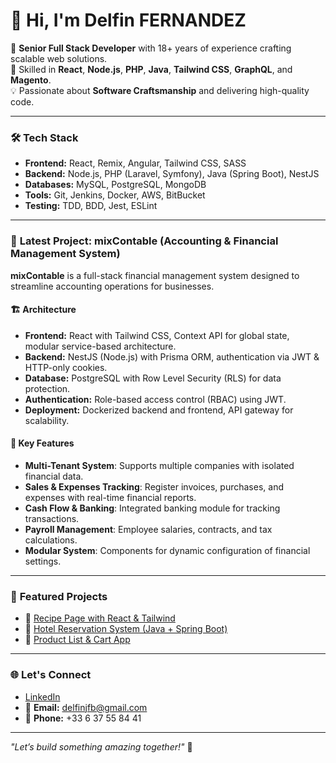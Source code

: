 # 👋 Hi, I'm Delfin FERNANDEZ

🚀 **Senior Full Stack Developer** with 18+ years of experience crafting scalable web solutions.  
🔧 Skilled in **React**, **Node.js**, **PHP**, **Java**, **Tailwind CSS**, **GraphQL**, and **Magento**.  
💡 Passionate about **Software Craftsmanship** and delivering high-quality code.  

---

### 🛠️ **Tech Stack**  
- **Frontend:** React, Remix, Angular, Tailwind CSS, SASS  
- **Backend:** Node.js, PHP (Laravel, Symfony), Java (Spring Boot), NestJS  
- **Databases:** MySQL, PostgreSQL, MongoDB  
- **Tools:** Git, Jenkins, Docker, AWS, BitBucket  
- **Testing:** TDD, BDD, Jest, ESLint  

---

### 🚀 **Latest Project: mixContable (Accounting & Financial Management System)**  

**mixContable** is a full-stack financial management system designed to streamline accounting operations for businesses.  

#### 🏗 **Architecture**  
- **Frontend:** React with Tailwind CSS, Context API for global state, modular service-based architecture.  
- **Backend:** NestJS (Node.js) with Prisma ORM, authentication via JWT & HTTP-only cookies.  
- **Database:** PostgreSQL with Row Level Security (RLS) for data protection.  
- **Authentication:** Role-based access control (RBAC) using JWT.  
- **Deployment:** Dockerized backend and frontend, API gateway for scalability.  

#### 📌 **Key Features**  
- **Multi-Tenant System**: Supports multiple companies with isolated financial data.  
- **Sales & Expenses Tracking**: Register invoices, purchases, and expenses with real-time financial reports.  
- **Cash Flow & Banking**: Integrated banking module for tracking transactions.  
- **Payroll Management**: Employee salaries, contracts, and tax calculations.  
- **Modular System**: Components for dynamic configuration of financial settings.  

---

### 📂 **Featured Projects**  
- 🔗 [Recipe Page with React & Tailwind](https://recipe-page-react-tailwind-delfin.vercel.app/)  
- 🏨 [Hotel Reservation System (Java + Spring Boot)](https://github.com/delfinjfb/hotel-reservation-project)  
- 🛒 [Product List & Cart App](https://product-list-cart-fem-delfin.vercel.app/)  

---

### 🌐 **Let's Connect**  
- [LinkedIn](https://linkedin.com/in/your-link)  
- 📧 **Email:** delfinjfb@gmail.com  
- 📱 **Phone:** +33 6 37 55 84 41  

---

_"Let’s build something amazing together!"_ 🚀  
